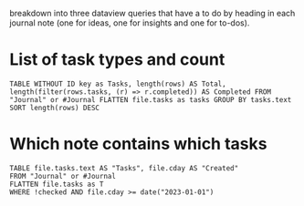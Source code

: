 breakdown into three dataview queries that have a to do by heading in each journal note (one for ideas, one for insights and one for to-dos).
# List of task types and count
```dataview
TABLE WITHOUT ID key as Tasks, length(rows) AS Total, length(filter(rows.tasks, (r) => r.completed)) AS Completed FROM "Journal" or #Journal FLATTEN file.tasks as tasks GROUP BY tasks.text SORT length(rows) DESC
```
# Which note contains which tasks

```dataview
TABLE file.tasks.text AS "Tasks", file.cday AS "Created"
FROM "Journal" or #Journal  
FLATTEN file.tasks as T
WHERE !checked AND file.cday >= date("2023-01-01") 
```
